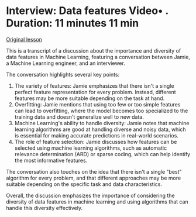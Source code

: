 # Interview: Data features Video• . Duration: 11 minutes 11 min

[Original lesson](https://www.coursera.org/learn/uol-how-computers-work/lecture/EqrAo/interview-data-features)

This is a transcript of a discussion about the importance and diversity of data features in Machine Learning, featuring a conversation between Jamie, a Machine Learning engineer, and an interviewer.

The conversation highlights several key points:

1. The variety of features: Jamie emphasizes that there isn't a single perfect feature representation for every problem. Instead, different features may be more suitable depending on the task at hand.
2. Overfitting: Jamie mentions that using too few or too simple features can lead to overfitting, where the model becomes too specialized to the training data and doesn't generalize well to new data.
3. Machine Learning's ability to handle diversity: Jamie notes that machine learning algorithms are good at handling diverse and noisy data, which is essential for making accurate predictions in real-world scenarios.
4. The role of feature selection: Jamie discusses how features can be selected using machine learning algorithms, such as automatic relevance determination (ARD) or sparse coding, which can help identify the most informative features.

The conversation also touches on the idea that there isn't a single "best" algorithm for every problem, and that different approaches may be more suitable depending on the specific task and data characteristics.

Overall, the discussion emphasizes the importance of considering the diversity of data features in machine learning and using algorithms that can handle this diversity effectively.

